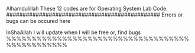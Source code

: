 Alhamdulillah
These 12 codes are for Operating System Lab Code.
###############################################
Errors or bugs can be occured here


InShaAllah
I will update when I will be free or, find bugs
%%%%%%%%%%%%%%%%%%%%%%%%%%%%%%%%%%%%%%%%%%%%%%%%
